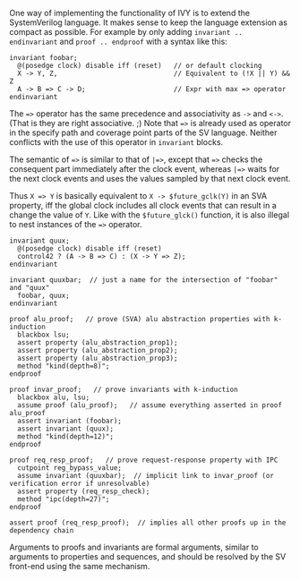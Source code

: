 One way of implementing the functionality of IVY is to extend the SystemVerilog language.
It makes sense to keep the language extension as compact as possible.
For example by only adding `invariant .. endinvariant` and `proof .. endproof` with a syntax like this:

```
invariant foobar;
  @(posedge clock) disable iff (reset)   // or default clocking
  X -> Y, Z,                             // Equivalent to (!X || Y) && Z
  A -> B => C -> D;                      // Expr with max => operator
endinvariant
```

The `=>` operator has the same precedence and associativity as `->` and `<->`. (That is they are right associative. ;)
Note that `=>` is already used as operator in the specify path and coverage point parts of the SV language. Neither
conflicts with the use of this operator in `invariant` blocks.

The semantic of `=>` is similar to that of `|=>`, except that `=>` checks the consequent part immediately after the clock event,
whereas `|=>` waits for the next clock events and uses the values sampled by that next clock event.

Thus `X => Y` is basically equivalent to `X -> $future_gclk(Y)` in an SVA property,
iff the global clock includes all clock events that can result in a change the value of `Y`.
Like with the `$future_glck()` function, it is also illegal to nest instances of the `=>` operator.

```
invariant quux;
  @(posedge clock) disable iff (reset)
  control42 ? (A -> B => C) : (X -> Y => Z);
endinvariant

invariant quuxbar;  // just a name for the intersection of "foobar" and "quux"
  foobar, quux;
endinvariant

proof alu_proof;   // prove (SVA) alu abstraction properties with k-induction
  blackbox lsu;
  assert property (alu_abstraction_prop1);
  assert property (alu_abstraction_prop2);
  assert property (alu_abstraction_prop3);
  method "kind(depth=8)";
endproof

proof invar_proof;   // prove invariants with k-induction
  blackbox alu, lsu;
  assume proof (alu_proof);   // assume everything asserted in proof alu_proof
  assert invariant (foobar);
  assert invariant (quux);
  method "kind(depth=12)";
endproof

proof req_resp_proof;   // prove request-response property with IPC
  cutpoint reg_bypass_value;
  assume invariant (quuxbar);  // implicit link to invar_proof (or verification error if unresolvable)
  assert property (req_resp_check);
  method "ipc(depth=27)";
endproof

assert proof (req_resp_proof);  // implies all other proofs up in the dependency chain
```

Arguments to proofs and invariants are formal arguments, similar to arguments to properties and sequences,
and should be resolved by the SV front-end using the same mechanism.
